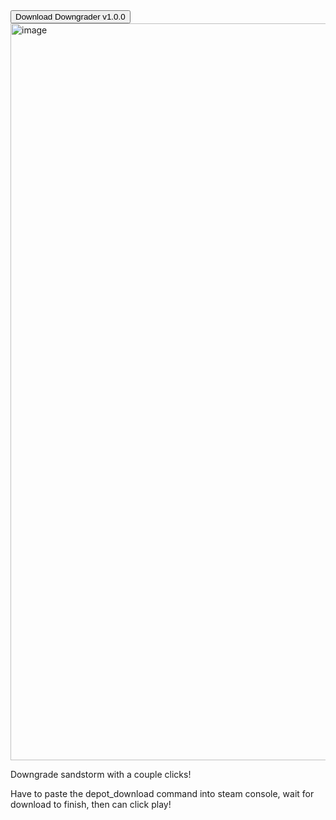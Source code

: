 <a href="https://github.com/extremelystiff/InsurgencySandstormDowngrader/releases/download/V1.0/Advanced.Sandstorm.Downgrader.1.0.0.exe">
  <button>Download Downgrader v1.0.0</button>
</a>
<img width="974" height="1179" alt="image" src="https://github.com/user-attachments/assets/16c942c8-551c-4aa8-a4f1-e5dc1cfa8ce7" />


Downgrade sandstorm with a couple clicks!

Have to paste the depot_download command into steam console, wait for download to finish, then can click play!
